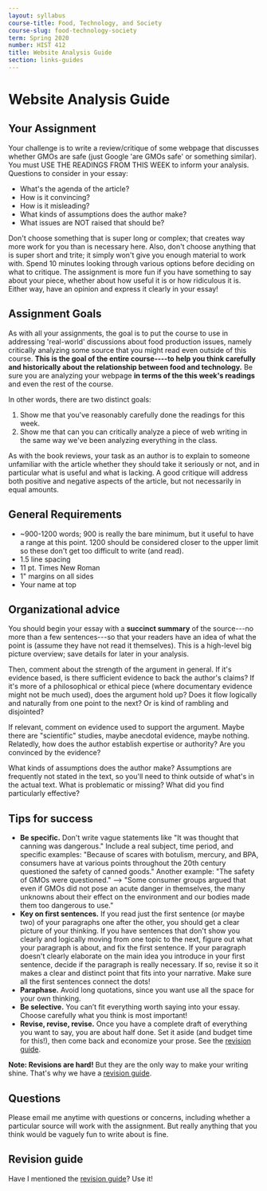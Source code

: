 ```yaml
---
layout: syllabus
course-title: Food, Technology, and Society
course-slug: food-technology-society
term: Spring 2020
number: HIST 412
title: Website Analysis Guide
section: links-guides
---
```


# Website Analysis Guide

## Your Assignment
Your challenge is to write a review/critique of some webpage that discusses whether GMOs are safe (just Google 'are GMOs safe' or something similar). You must USE THE READINGS FROM THIS WEEK to inform your analysis. Questions to consider in your essay:

- What's the agenda of the article?
- How is it convincing?
- How is it misleading?
- What kinds of assumptions does the author make?
- What issues are NOT raised that should be?

Don't choose something that is super long or complex; that creates way more work for you than is necessary here. Also, don't choose anything that is super short and trite; it simply won't give you enough material to work with. Spend 10 minutes looking through various options before deciding on what to critique. The assignment is more fun if you have something to say about your piece, whether about how useful it is or how ridiculous it is. Either way, have an opinion and express it clearly in your essay!


## Assignment Goals
As with all your assignments, the goal is to put the course to use in addressing 'real-world' discussions about food production issues, namely critically analyzing some source that you might read even outside of this course. **This is the goal of the entire course----to help you think carefully and historically about the relationship between food and technology.**  Be sure you are analyzing your webpage **in terms of the this week's readings** and even the rest of the course.

In other words, there are two distinct goals:
1) Show me that you've reasonably carefully done the readings for this week.
2) Show me that can you can critically analyze a piece of web writing in the same way we've been analyzing everything in the class.

As with the book reviews, your task as an author is to explain to someone unfamiliar with the article whether they should take it seriously or not, and in particular what is useful and what is lacking. A good critique will address both positive and negative aspects of the article, but not necessarily in equal amounts.

## General Requirements
- ~900-1200 words; 900 is really the bare minimum, but it useful to have a range at this point. 1200 should be considered closer to the upper limit so these don't get too difficult to write (and read).
- 1.5 line spacing
- 11 pt. Times New Roman
- 1" margins on all sides
- Your name at top


## Organizational advice
You should begin your essay with a **succinct summary** of the source---no more than a few sentences---so that your readers have an idea of what the point is (assume they have not read it themselves). This is a high-level big picture overview; save details for later in your analysis.

Then, comment about the strength of the argument in general. If it's evidence based, is there sufficient evidence to back the author's claims? If it's more of a philosophical or ethical piece (where documentary evidence might not be much used), does the argument hold up? Does it flow logically and naturally from one point to the next? Or is kind of rambling and disjointed?

If relevant, comment on evidence used to support the argument. Maybe there are "scientific" studies, maybe anecdotal evidence, maybe nothing. Relatedly, how does the author establish expertise or authority? Are you convinced by the evidence?

What kinds of assumptions does the author make? Assumptions are frequently not stated in the text, so you'll need to think outside of what's in the actual text. What is problematic or missing? What did you find particularly effective?


## Tips for success
 - **Be specific.** Don't write vague statements like "It was thought that canning was dangerous." Include a real subject, time period, and specific examples: "Because of scares with botulism, mercury, and BPA, consumers have at various points throughout the 20th century questioned the safety of canned goods." Another example: "The safety of GMOs were questioned." --> "Some consumer groups argued that even if GMOs did not pose an acute danger in themselves, the many unknowns about their effect on the environment and our bodies made them too dangerous to use."
 - **Key on first sentences.** If you read just the first sentence (or maybe two) of your paragraphs one after the other, you should get a clear picture of your thinking. If you have sentences that don't show you clearly and logically moving from one topic to the next, figure out what your paragraph is about, and fix the first sentence. If your paragraph doesn't clearly elaborate on the main idea you introduce in your first sentence, decide if the paragraph is really necessary. If so, revise it so it makes a clear and distinct point that fits into your narrative. Make sure all the first sentences connect the dots!
 - **Paraphase.** Avoid long quotations, since you want use all the space for your own thinking.
 - **Be selective.** You can’t fit everything worth saying into your essay. Choose carefully what you think is most important!
 - **Revise, revise, revise.** Once you have a complete draft of everything you want to say, you are about half done. Set it aside (and budget time for this!), then come back and economize your prose. See the [revision guide](writing-advice).

**Note: Revisions are hard!** But they are the only way to make your writing shine. That's why we have a [revision guide](writing-advice).


## Questions
Please email me anytime with questions or concerns, including whether a particular source will work with the assignment. But really anything that you think would be vaguely fun to write about is fine.

## Revision guide
Have I mentioned the [revision guide](writing-advice)? Use it!
